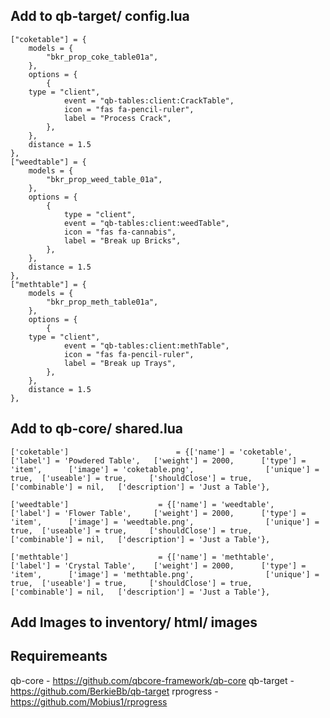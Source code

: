 ## Add to qb-target/ config.lua

	["coketable"] = {
        models = {
            "bkr_prop_coke_table01a",
        },
        options = {
            {
		type = "client",
                event = "qb-tables:client:CrackTable",
                icon = "fas fa-pencil-ruler",
                label = "Process Crack",
            },
        },
        distance = 1.5
    },
	["weedtable"] = {
        models = {
            "bkr_prop_weed_table_01a",
        },
        options = {
            {
                type = "client",
                event = "qb-tables:client:weedTable",
                icon = "fas fa-cannabis",
                label = "Break up Bricks",
            },
        },
        distance = 1.5
    },
	["methtable"] = {
        models = {
            "bkr_prop_meth_table01a",
        },
        options = {
            {
		type = "client",
                event = "qb-tables:client:methTable",
                icon = "fas fa-pencil-ruler",
                label = "Break up Trays",
            },
        },
        distance = 1.5
    },

## Add to qb-core/ shared.lua

	['coketable'] 						 = {['name'] = 'coketable', 			 	  	  	['label'] = 'Powdered Table', 	['weight'] = 2000, 		['type'] = 'item', 		['image'] = 'coketable.png', 				['unique'] = true, 	['useable'] = true, 	['shouldClose'] = true,   ['combinable'] = nil,   ['description'] = 'Just a Table'},

	['weedtable'] 					 = {['name'] = 'weedtable', 			 	  	  	['label'] = 'Flower Table', 	['weight'] = 2000, 		['type'] = 'item', 		['image'] = 'weedtable.png', 				['unique'] = true, 	['useable'] = true, 	['shouldClose'] = true,   ['combinable'] = nil,   ['description'] = 'Just a Table'},

	['methtable'] 					 = {['name'] = 'methtable', 			 	   	['label'] = 'Crystal Table', 	['weight'] = 2000, 		['type'] = 'item', 		['image'] = 'methtable.png', 				['unique'] = true, 	['useable'] = true, 	['shouldClose'] = true,   ['combinable'] = nil,   ['description'] = 'Just a Table'},

## Add Images to inventory/ html/ images

## Requiremeants

qb-core   -  https://github.com/qbcore-framework/qb-core
qb-target -  https://github.com/BerkieBb/qb-target
rprogress -  https://github.com/Mobius1/rprogress
